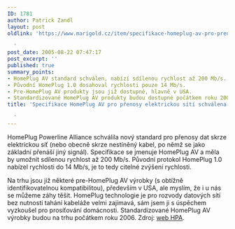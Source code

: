 ```yaml
---
ID: 1781
author: Patrick Zandl
layout: post
oldlink: 'https://www.marigold.cz/item/specifikace-homeplug-av-pro-prenosy-elektrickou-siti-schvalena

  '
post_date: 2005-08-22 07:47:17
post_excerpt: ''
published: true
summary_points:
- HomePlug AV standard schválen, nabízí sdílenou rychlost až 200 Mb/s.
- Původní HomePlug 1.0 dosahoval rychlosti pouze 14 Mb/s.
- Pre-HomePlug AV produkty jsou již dostupné, hlavně v USA.
- Standardizované HomePlug AV produkty budou dostupné počátkem roku 2006.
title: 'Specifikace HomePlug AV pro přenosy elektrickou sítí schválena

  '
---
```


<p>HomePlug Powerline Alliance schválila nový standard pro přenosy dat skrze elektrickou síť (nebo obecně skrze nestíněný kabel, po němž se jako základní přenáší jiný signál). Specifikace se jmenuje HomePlug AV a měla by umožnit sdílenou rychlost až 200 Mb/s. Původní protokol HomePlug 1.0 nabízel rychlosti do 14 Mb/s, je to tedy citelné zvýšení rychlosti. </p>

<p>Na trhu jsou již některé pre-HomePlug AV výrobky (s obtížně identifikovatelnou kompatibilitou), především v USA, ale myslím, že i u nás se můžeme záhy těšit. HomePlug technologie je pro rozvody datových sítí bez nutnosti tahání kabeláže velmi zajímavá, sám jsem ji s úspěchem vyzkoušel pro prosíťování domácnosti. Standardizované HomePlug AV výrobky budou na trhu počátkem roku 2006. Zdroj: <a href="http://www.homeplug.com/en/news/press081905.asp">web HPA</a>.
</p>